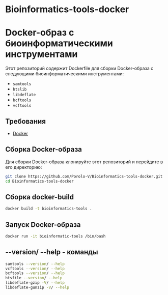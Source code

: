 # Bioinformatics-tools-docker

# Docker-образ с биоинформатическими инструментами

Этот репозиторий содержит Dockerfile для сборки Docker-образа с следующими биоинформатическими инструментами:
- `samtools`
- `htslib`
- `libdeflate`
- `bcftools`
- `vcftools`


## Требования

- [Docker](https://www.docker.com/get-started)

## Сборка Docker-образа

Для сборки Docker-образа клонируйте этот репозиторий и перейдите в его директорию:

```bash
git clone https://github.com/Porolo-V/Bioinformatics-tools-docker.git
cd Bioinformatics-tools-docker
```
## Сборка docker-build
```bash
docker build -t bioinformatics-tools .
```
## Запуск Docker-образа
```bash
docker run -it bioinformatic-tools /bin/bash
```
## --version/ --help - команды 
```bash
samtools --version/ --help
vcftools --version/ --help
bcftools --version/ --help
htsfile --version/ --help
libdeflate-gzip -V/ --help
libdeflate-gunzip -V/ --help
```
